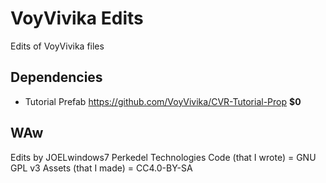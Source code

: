 # VoyVivika Edits

Edits of VoyVivika files

## Dependencies
- Tutorial Prefab https://github.com/VoyVivika/CVR-Tutorial-Prop **$0**

## WAw
Edits by JOELwindows7
Perkedel Technologies
Code (that I wrote) = GNU GPL v3
Assets (that I made) = CC4.0-BY-SA